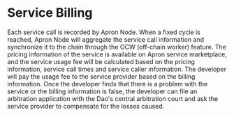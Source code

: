 # Service Billing

Each service call is recorded by Apron Node. When a fixed cycle is reached, Apron Node will aggregate the service call information and synchronize it to the chain through the OCW (off-chain worker) feature. The pricing information of the service is available on Apron service marketplace, and the service usage fee will be calculated based on the pricing information, service call times and service caller information. The developer will pay the usage fee to the service provider based on the billing information. Once the developer finds that there is a problem with the service or the billing information is false, the developer can file an arbitration application with the Dao's central arbitration court and ask the service provider to compensate for the losses caused.
